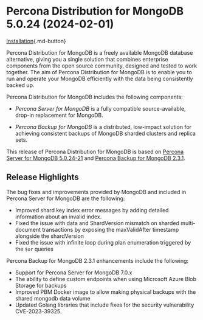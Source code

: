 # Percona Distribution for MongoDB 5.0.24 (2024-02-01)

[Installation](installation.md){.md-button}

Percona Distribution for MongoDB is a freely available MongoDB database alternative, giving you a single solution that combines enterprise components from the open source community, designed and tested to work together. The aim of Percona Distribution for MongoDB is to enable you to run and operate your
MongoDB efficiently with the data being consistently backed up.

Percona Distribution for MongoDB includes the following components:

* *Percona Server for MongoDB* is a fully compatible source-available, drop-in replacement
for MongoDB.

* *Percona Backup for MongoDB* is a distributed, low-impact solution for achieving
consistent backups of MongoDB sharded clusters and replica sets.

This release of Percona Distribution for MongoDB is based on [Percona Server for MongoDB 5.0.24-21](https://docs.percona.com/percona-server-for-mongodb/5.0/release_notes/5.0.24-21.html) and [Percona Backup for MongoDB 2.3.1](https://docs.percona.com/percona-backup-mongodb/release-notes/2.3.1.html).

## Release Highlights

The bug fixes and improvements provided by MongoDB and included in Percona Server for MongoDB are the following:

* Improved shard key index error messages by adding detailed information about an invalid index.
* Fixed the issue with data and ShardVersion mismatch on sharded multi-document transactions by exposing the maxValidAfter timestamp alongside the shardVersion
* Fixed the issue with infinite loop during plan enumeration triggered by the `$or` queries

Percona Backup for MongoDB 2.3.1 enhancements include the following:

* Support for Percona Server for MongoDB 7.0.x
* The ability to define custom endpoints when using Microsoft Azure Blob Storage for backups
* Improved PBM Docker image to allow making physical backups with the shared mongodb data volume
* Updated Golang libraries that include fixes for the security vulnerability CVE-2023-39325.
